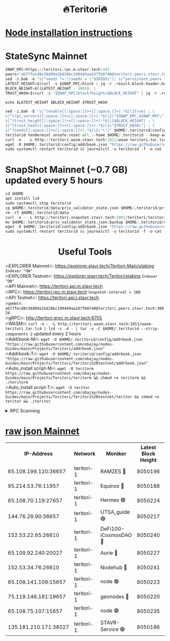 <h1 align="center"> 🔥Teritori🔥</h1>


[Node installation instructions](https://github.com/obajay/nodes-Guides/tree/main/Projects/Teritori)
=

# StateSync Mainnet
```python
SNAP_RPC=https://teritori.rpc.m.stavr.tech:443
peers="ab77fecd8c58d89a1bd28bc198449aa2d7fb8740@teritori.peers.stavr.tech:38026"
sed -i.bak -e "s/^seeds *=.*/seeds = \"$SEEDS\"/; s/^persistent_peers *=.*/persistent_peers = \"$PEERS\"/" $HOME/.teritorid/config/config.toml
LATEST_HEIGHT=$(curl -s $SNAP_RPC/block | jq -r .result.block.header.height); \
BLOCK_HEIGHT=$((LATEST_HEIGHT - 100)); \
TRUST_HASH=$(curl -s "$SNAP_RPC/block?height=$BLOCK_HEIGHT" | jq -r .result.block_id.hash)

echo $LATEST_HEIGHT $BLOCK_HEIGHT $TRUST_HASH

sed -i.bak -E "s|^(enable[[:space:]]+=[[:space:]]+).*$|\1true| ; \
s|^(rpc_servers[[:space:]]+=[[:space:]]+).*$|\1\"$SNAP_RPC,$SNAP_RPC\"| ; \
s|^(trust_height[[:space:]]+=[[:space:]]+).*$|\1$BLOCK_HEIGHT| ; \
s|^(trust_hash[[:space:]]+=[[:space:]]+).*$|\1\"$TRUST_HASH\"| ; \
s|^(seeds[[:space:]]+=[[:space:]]+).*$|\1\"\"|" $HOME/.teritorid/config/config.toml
teritorid tendermint unsafe-reset-all --home $HOME/.teritorid --keep-addr-book
curl -o - -L http://teritori.wasm.stavr.tech:1011/wasm-teritori.tar.lz4 | lz4 -c -d - | tar -x -C $HOME/.teritorid --strip-components 2
wget -O $HOME/.teritorid/config/addrbook.json "https://raw.githubusercontent.com/obajay/nodes-Guides/main/Projects/Teritori/addrbook.json"
sudo systemctl restart teritorid && journalctl -u teritorid -f -o cat
```

# SnapShot Mainnet (~0.7 GB) updated every 5 hours
```python
cd $HOME
apt install lz4
sudo systemctl stop teritorid
cp $HOME/.teritorid/data/priv_validator_state.json $HOME/.teritorid/priv_validator_state.json.backup
rm -rf $HOME/.teritorid/data
curl -o - -L http://teritori.snapshot.stavr.tech:1001/teritori/teritori-snap.tar.lz4 | lz4 -c -d - | tar -x -C $HOME/.teritorid --strip-components 2
mv $HOME/.teritorid/priv_validator_state.json.backup $HOME/.teritorid/data/priv_validator_state.json
wget -O $HOME/.teritorid/config/addrbook.json "https://raw.githubusercontent.com/obajay/nodes-Guides/main/Projects/Teritori/addrbook.json"
sudo systemctl restart teritorid && journalctl -u teritorid -f -o cat
```
 <h1 align="center"> Useful Tools</h1>

🔥EXPLORER Mainnet🔥:      https://explorer.stavr.tech/Teritori-Main/staking      `Indexer "ON"` \
🔥EXPLORER Testnet🔥:        https://explorer.stavr.tech/Teritori/staking            `Indexer "ON"` \
🔥API Mainnet🔥:                   https://teritori.api.m.stavr.tech \
🔥RPC🔥:                                   https://teritori.rpc.m.stavr.tech                         `Snapshot-interval = 100` \
🔥API Testnet🔥:                     https://teritori.api.t.stavr.tech \
🔥peer🔥:                     `ab77fecd8c58d89a1bd28bc198449aa2d7fb8740@teritori.peers.stavr.tech:38026` \
🔥gRPC🔥:                                http://teritori.grpc.m.stavr.tech:6705 \
🔥WASM🔥: ```curl -o - -L http://teritori.wasm.stavr.tech:1011/wasm-teritori.tar.lz4 | lz4 -c -d - | tar -x -C $HOME/.teritorid --strip-components 2``` updated every 2 hours \
🔥Addrbook-M🔥:    ```wget -O $HOME/.teritorid/config/addrbook.json "https://raw.githubusercontent.com/obajay/nodes-Guides/main/Projects/Teritori/addrbook.json"``` \
🔥Addrbook-T🔥:    ```wget -O $HOME/.teritorid/config/addrbook.json "https://raw.githubusercontent.com/obajay/nodes-Guides/main/Projects/Teritori/Teritori%20testnet/addrbook.json"``` \
🔥Auto_install script-M🔥: ```wget -O teritorm https://raw.githubusercontent.com/obajay/nodes-Guides/main/Projects/Teritori/teritorm && chmod +x teritorm && ./teritorm``` \
🔥Auto_install script-T🔥: ```wget -O teritor https://raw.githubusercontent.com/obajay/nodes-Guides/main/Projects/Teritori/Teritori%20testnet/teritor && chmod +x teritor && ./teritor```

<details>
<summary>RPC Scanning</summary>

<h2 align="center"> We scan nodes in real time every 4 hours. And we provide the final result of RPC endpoints.
We cannot influence the operation of these nodes in any way. </h2>


```python
If Voting Power is higher than 0 --> then the Node is a validator of the network and may be subject to attack and be a potential threat to the chain.
```
```python
We marked such validators with a red symbol
```

</details>

[raw json Mainnet](https://rpc-check.teritorim.stavr.tech/teritorim/rpc-teritorim-result.json)
=



<table><tr><th>IP-Address</th><th>Network</th><th>Moniker</th><th>Latest Block Height</th><th>Earliest Block Height</th><th>Catching Up</th><th>Tx Index</th><th>Voting Power</th><th>Scan Time</th></tr><tr><td>65.108.199.120:36657</td><td>teritori-1</td><td>RAMZES 🔴</td><td>8050196</td><td>5996001</td><td>False</td><td>on</td><td>788344</td><td>2024-03-27T05:11:46.046997712UTC</td></tr><tr><td>95.214.53.76:11957</td><td>teritori-1</td><td>Equinox 🔴</td><td>8050188</td><td>7203180</td><td>False</td><td>on</td><td>1544366</td><td>2024-03-27T05:10:58.692935535UTC</td></tr><tr><td>65.108.70.119:27657</td><td>teritori-1</td><td>Hermes 🟢</td><td>8050224</td><td>7203180</td><td>False</td><td>on</td><td>0</td><td>2024-03-27T05:14:28.101048068UTC</td></tr><tr><td>144.76.29.90:36657</td><td>teritori-1</td><td>UTSA_guide 🟢</td><td>8050217</td><td>7208001</td><td>False</td><td>on</td><td>0</td><td>2024-03-27T05:13:49.164633004UTC</td></tr><tr><td>152.53.22.65:26610</td><td>teritori-1</td><td>DeFi100-iCosmosDAO 🔴</td><td>8050240</td><td>7536429</td><td>False</td><td>on</td><td>1441404</td><td>2024-03-27T05:16:01.242826410UTC</td></tr><tr><td>65.109.92.240:20027</td><td>teritori-1</td><td>Aurie 🔴</td><td>8050227</td><td>7568001</td><td>False</td><td>on</td><td>119310</td><td>2024-03-27T05:14:44.889342257UTC</td></tr><tr><td>152.53.34.76:26610</td><td>teritori-1</td><td>Nodehub 🔴</td><td>8050241</td><td>7580883</td><td>False</td><td>on</td><td>65696</td><td>2024-03-27T05:16:07.798068315UTC</td></tr><tr><td>65.108.141.109:15657</td><td>teritori-1</td><td>node 🟢</td><td>8050223</td><td>7714496</td><td>False</td><td>on</td><td>0</td><td>2024-03-27T05:14:23.029462277UTC</td></tr><tr><td>75.119.146.181:19657</td><td>teritori-1</td><td>geonodes 🔴</td><td>8050220</td><td>7747478</td><td>False</td><td>on</td><td>37760</td><td>2024-03-27T05:14:06.111265931UTC</td></tr><tr><td>65.108.75.107:15657</td><td>teritori-1</td><td>node 🟢</td><td>8050235</td><td>7995732</td><td>False</td><td>on</td><td>0</td><td>2024-03-27T05:15:29.922131421UTC</td></tr><tr><td>135.181.210.171:38027</td><td>teritori-1</td><td>STAVR-Service 🟢</td><td>8050186</td><td>8048901</td><td>False</td><td>on</td><td>0</td><td>2024-03-27T05:10:50.125378171UTC</td></tr></table>
